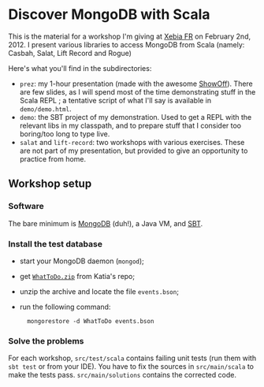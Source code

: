 # Discover MongoDB with Scala

This is the material for a workshop I'm giving at [Xebia FR](http://www.xebia.fr/) on February 2nd, 2012. I present various libraries to access MongoDB from Scala (namely: Casbah, Salat, Lift Record and Rogue)

Here's what you'll find in the subdirectories:

* `prez`: my 1-hour presentation (made with the awesome [ShowOff](https://github.com/schacon/showoff)). There are few slides, as I will spend most of the time demonstrating stuff in the Scala REPL ; a tentative script of what I'll say is available in `demo/demo.html`.
* `demo`: the SBT project of my demonstration. Used to get a REPL with the relevant libs in my classpath, and to prepare stuff that I consider too boring/too long to type live.
* `salat` and `lift-record`: two workshops with various exercises. These are not part of my presentation, but provided to give an opportunity to practice from home.

## Workshop setup

### Software
The bare minimum is [MongoDB](http://www.mongodb.org/downloads) (duh!), a Java VM, and [SBT](https://github.com/harrah/xsbt/wiki/Getting-Started-Setup).

### Install the test database
* start your MongoDB daemon (`mongod`);
* get [`WhatToDo.zip`](https://github.com/karesti/Hands-On-Mongo-Java/raw/master/dumpMongo/WhatToDo.zip) from Katia's repo;
* unzip the archive and locate the file `events.bson`;
* run the following command:

        mongorestore -d WhatToDo events.bson

### Solve the problems
For each workshop, `src/test/scala` contains failing unit tests (run them with `sbt test` or from your IDE). You have to fix the sources in `src/main/scala` to make the tests pass. `src/main/solutions` contains the corrected code.
